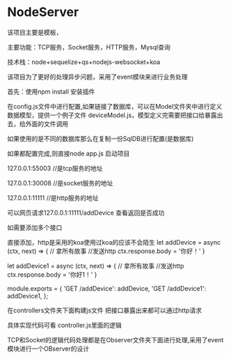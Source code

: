 # NodeServer



该项目主要是模板，

主要功能：TCP服务，Socket服务，HTTP服务，Mysql查询



技术栈：node+sequelize+qs+nodejs-websocket+koa


该项目为了更好的处理异步问题，采用了event模块来进行业务处理


首先：使用npm install 安装插件

在config.js文件中进行配置,如果链接了数据库，可以在Model文件夹中进行定义数据模型，提供一个例子文件 deviceModel.js，模型定义完需要把接口给暴露出去，给外面的文件调用


如果使用的是不同的数据库那么在复制一份SqlDB进行配置(是数据库)



如果都配置完成,则直接node app.js 启动项目


127.0.0.1:55003 //是tcp服务的地址

127.0.0.1:30008 //是socket服务的地址

127.0.0.1:11111  //是http服务的地址

可以网页请求127.0.0.1:11111/addDevice   查看返回是否成功


如需要添加多个接口


直接添加，http是采用的koa使用过koa的应该不会陌生
let addDevice = async (ctx, next) => { // 拿所有故事
    //发送http
    ctx.response.body = '你好！'
}

let addDevice1 = async (ctx, next) => { // 拿所有故事
    //发送http
    ctx.response.body = '你好1！'
}

module.exports = {
    'GET /addDevice': addDevice,
    'GET /addDevice1': addDevice1,
};

在controllers文件夹下面构建js文件 把接口暴露出来都可以通过http请求

具体实现代码可看 controller.js里面的逻辑

TCP和Socket的逻辑代码处理都是在Observer文件夹下面进行处理,采用了event模块进行一个OBserver的设计

